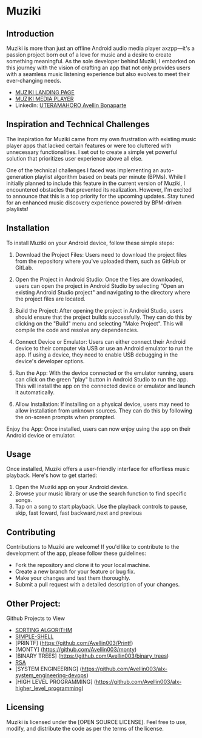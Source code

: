 # Muziki

## Introduction
Muziki is more than just an offline Android audio media player axzpp—it's a passion project born out of a love for music and a desire to create something meaningful. As the sole developer behind Muziki, I embarked on this journey with the vision of crafting an app that not only provides users with a seamless music listening experience but also evolves to meet their ever-changing needs.

- [MUZIKI LANDING PAGE](https://lively-entremet-79f585.netlify.app/)
- [MUZIKI MEDIA PLAYER](https://www.linkedin.com/posts/uteramahoro-avellin-bonaparte-b1b754261_activity-7183909792648732673-5Hnf?utm_source=share&utm_medium=member_desktop)
- LinkedIn: [UTERAMAHORO Avellin Bonaparte](https://www.linkedin.com/in/uteramahoro-avellin-bonaparte-b1b754261/)

## Inspiration and Technical Challenges
The inspiration for Muziki came from my own frustration with existing music player apps that lacked certain features or were too cluttered with unnecessary functionalities. I set out to create a simple yet powerful solution that prioritizes user experience above all else.

One of the technical challenges I faced was implementing an auto-generation playlist algorithm based on beats per minute (BPMs). While I initially planned to include this feature in the current version of Muziki, I encountered obstacles that prevented its realization. However, I'm excited to announce that this is a top priority for the upcoming updates. Stay tuned for an enhanced music discovery experience powered by BPM-driven playlists!

## Installation
To install Muziki on your Android device, follow these simple steps:

1. Download the Project Files: Users need to download the project files from the repository where you've uploaded them, such as GitHub or GitLab.

2. Open the Project in Android Studio: Once the files are downloaded, users can open the project in Android Studio by selecting "Open an existing Android Studio project" and navigating to the directory where the project files are located.

3. Build the Project: After opening the project in Android Studio, users should ensure that the project builds successfully. They can do this by clicking on the "Build" menu and selecting "Make Project". This will compile the code and resolve any dependencies.

4. Connect Device or Emulator: Users can either connect their Android device to their computer via USB or use an Android emulator to run the app. If using a device, they need to enable USB debugging in the device's developer options.

5. Run the App: With the device connected or the emulator running, users can click on the green "play" button in Android Studio to run the app. This will install the app on the connected device or emulator and launch it automatically.

6. Allow Installation: If installing on a physical device, users may need to allow installation from unknown sources. They can do this by following the on-screen prompts when prompted.

Enjoy the App: Once installed, users can now enjoy using the app on their Android device or emulator.

## Usage
Once installed, Muziki offers a user-friendly interface for effortless music playback. Here's how to get started:
1. Open the Muziki app on your Android device.
2. Browse your music library or use the search function to find specific songs.
3. Tap on a song to start playback. Use the playback controls to pause, skip, fast foward, fast backward,next and previous

## Contributing
Contributions to Muziki are welcome! If you'd like to contribute to the development of the app, please follow these guidelines:
- Fork the repository and clone it to your local machine.
- Create a new branch for your feature or bug fix.
- Make your changes and test them thoroughly.
- Submit a pull request with a detailed description of your changes.

## Other Project:
Github Projects to View
- [SORTING ALGORITHM](https://github.com/Avellin003/sorting_algorithms)
- [SIMPLE-SHELL](https://github.com/Avellin003/simple_shell)
- [PRINTF] (https://github.com/Avellin003/Printf)
- [MONTY] (https://github.com/Avellin003/monty)
- [BINARY TREES] (https://github.com/Avellin003/binary_trees)
- [RSA](https://github.com/Avellin003/RSA-factoring-challenge)
- [SYSTEM ENGINEERING] (https://github.com/Avellin003/alx-system_engineering-devops)
- [HIGH LEVEL PROGRAMMING] (https://github.com/Avellin003/alx-higher_level_programming)

## Licensing
Muziki is licensed under the [OPEN SOURCE LICENSE]. Feel free to use, modify, and distribute the code as per the terms of the license.
